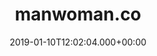 ---
# GLOBAL 
layout: casestudy
page_type: casestudy
title: manwoman.co
published: true
links_visible: true

#SEO
seo_title:  Case Study ManWoman.co | Portal Afiliacyjny dla Miłośników Mody
seo_description: |-
  Projekt witryny stworzonej dla miłośników mody. 👞 Kilka sieci afiliacyjnych, tysiące różnych marek i miliony produktów 👗 Wszystko w jednym miejscu.
main_keywords:
  - realizacja sklepu manwoman.co

#HREFLANGS
display_hreflangs: false
hreflangs:

#MENU 
top_line:
  menu_title: manwoman.co
  cta_title: Przeczytaj o sukcesie sklepu
 
#SETTINGS
show_contact_in_footer: true

# CASESTUDY layout
cta_buttons:
  - name: Wyceń podobny projekt
    link: /kontakt.html
  - name: Wyceń podobny projekt
    link: /kontakt.html
testimonial_on_index: true
casestudy_on_index: false
cta: Przeczytaj o sukcesie


date: 2019-01-10T12:02:04.000+00:00


intro: 
  title: <strong>+600 000</strong> produktów i setki największych marek w jednym miejscu
  content: |-
    Nowoczesny portal stworzony dla miłośników mody, który gromadzi tysiące produktów i setki marek. Łatwe wyszukiwanie, przejrzysty proces zakupowy i nowoczesny design czynią serwis przyjaznym użytkownikom.


header:
  title: <strong>+600 000</strong> produktów i setki największych marek w jednym miejscu
  intro: |-
    Koncepcja projektu zakładała stworzenie strony z myślą o wszystkich miłośnikach mody. Ogromnym udogodnieniem jest w tym przypadku dostęp do najpopularniejszych oraz najbardziej pożądanych marek na rynku. Na wyciągnięcie ręki klient ma dostęp do wielu sklepów. Promocje, inspiracje i produkty wpisujące się w najnowsze trendy modowe - wszystko dostępne jest w jednym miejscu. Ponadto stworzony przez nasz zespół system pozwala na sprawne zarządzanie ogromną ilością informacji na temat produktów.
  main_photo: /uploads/manwoman-OG-image.jpg


screens:
  mobile_1:
    img: /uploads/casestudy-manwoman-mobile.jpg
    cover: /uploads/casestudy-manwoman-mobile-cover.jpg
    alt:
  desktop_1:
    img: /uploads/casestudy-manwoman-desktop.jpg
    cover: /uploads/casestudy-manwoman-desktop-cover.jpg
    alt:
colors:
  main: "00104E" 
  devices_border: "F9F9F9"


company: manwoman.com
company_logo: /uploads/logo-manwoman.svg
watermark: /uploads/manwoman-watermark.svg


customer_opinion:
  person: Robert Niechciał
  position: CEO
  photo: /uploads/robert-niechcial.jpg
  quotation: |-
    Zaprojektowanie strony obsługującej programy partnerskie jest zadaniem wymagającym doświadczenia i odpowiednich umiejętności. To właśnie te dwa czynniki zadecydowały o tym, że podjęliśmy współpracę z Projets. Na szczególną uwagę zasługuje komunikacja, która od początku była bardzo sprawna i przyjemna. Nowoczesne i funkcjonalne rozwiązania zaproponowane przez specjalistów w zupełności spełniły nasze oczekiwania. Dlatego z całą odpowiedzialnością możemy polecić Projets jako zespół do zadań specjalnych.
  quotation_small: |-
    Nowoczesne i funkcjonalne rozwiązania zaproponowane przez specjalistów w zupełności spełniły nasze oczekiwania. Dlatego z całą odpowiedzialnością możemy polecić Projets (...)
  quotation_sentence: (...) z całą odpowiedzialnością możemy polecić Projets jako zespół do zadań specjalnych.


project_categories:
  - _services/sklepy-internetowe.md
  - _services/aplikacje-internetowe.md
project_technologies:
  - _technologies/elastic-search.md
  - _technologies/react-js.md
  - _technologies/ruby-on-rails.md
project_range:
  - back-end
  - front-end


project_challenges:  |-
  Prace nad projektem rozpoczęliśmy od określenia celów strony. Naszym zadaniem było uruchomienie platformy, która będzie odpowiednio zoptymalizowana. 

  {:.list.list-positive}
  * Głównym założeniem było zintegrowanie kilku dobrze działających sieci afiliacyjnych, które zgromadzą w jednym miejscu setki sklepów, tysiące marek i miliony produktów.
  * Realizacja wyżej przedstawionej koncepcji wiązała się z przygotowaniem miejsca, w którym będzie odbywało się zarządzanie wszystkimi produktami.
  * Dążyliśmy do tego, aby możliwa była ciągła aktualizacja stanów, a wszelkie zmiany zachodzące w tym obszarze nie generowały żadnych komplikacji.
  * Bardzo ważna była struktura SEOfriendly - na której dość mocno się skupiliśmy.
  * Pracowaliśmy nad możliwością tworzenia kategorii wirtualnych, co przekładało się na opracowanie rozbudowanego katalogu produktów.
  * Naszym celem było opracowanie tagów produktów, które wprowadziły nowe możliwości w zakresie grupowania asortymentu.
  * Ostateczny punkt stanowiło połączenie wszystkich założeń i osiągnięcie odpowiedniej szybkości strony podczas jej przeglądania, co przy tak dużej bazie produktowej stanowiło prawdziwe wyzwanie.
project_process:  |-
  Cały proces przygotowania platformy bazował na uzgodnieniu z klientem jego oczekiwań. Na tej podstawie ustaliliśmy główne punkty, które stały się dla nas wyznacznikiem do podjęcia dalszych działań.

  Zdecydowaliśmy, że panel administracyjny będzie oparty na Ruby on Rails oraz Elasticsearch, co zapewni odpowiednia funkcjonalność. Pierwszy projekt w wersji MVP przedstawiliśmy klientowi po 2 miesiącach. Proces przygotowania strony został podzielony na 4-tygodniowe sprinty, dzięki czemu działania podejmowane przez naszych specjalistów były elastyczne, a jednocześnie cały czas mieliśmy stałą kontrolę nad poprawnością kolejnych czynności.

  Kolejnym etapem było stworzenie dodatkowej aplikacji frontendowej opartej na React.js. Jej wdrożenie zapewniło maksymalną szybkość ładowania się strony. 

  Wszystkie technologie zastosowane w procesie przygotowania platformy przełożyły się na najwyższą wydajność aplikacji - zarówno frontendowej, jak i backendowej - niezależnie od bardzo dużej ilości produktów.
project_result:  |-
  Zastosowanie wybranych przez nas technologii umożliwiło osiągnięcie celów, które założyliśmy na początku naszych działań.

  Wprowadziliśmy rozwiązania, dzięki którym:

  {:.list.list-positive}
  * powstały prężnie działające sieci afiliacyjne z szerokim wyborem marek, sklepów i produktów * dopasowanych do każdych potrzeb,
  * stworzyliśmy panel administracyjny, dzięki któremu w prosty sposób można zarządzać każdym produktem z jednego poziomu,
  * przygotowaliśmy system, który umożliwia szybką aktualizację stanów,
  * powstały kategorie wirtualne  i tagi produktów, dzięki którym kategoryzowanie produktów stało się szybkie i niezwykle łatwe,
  * wprowadziliśmy strukturę SEOfriendly - dzięki której serwis ma potencjał na uzyskanie wyższych wyników organicznych w wyszukiwarkach internetowych.

  Podsumowaniem naszych działań była optymalizacja platformy pod kątem szybkości jej przeglądania przy ilości informacji, które zostały na niej zgromadzone.


presentation:
  -
    graphic: /uploads/casestudy-manwoman-pic-1.jpg
    graphic_title:
    graphic_full_width: true
    graphic_size: 6
    content:  |-
      ## Różnorodność sklepów, marek i produktów w jednym miejscu
      Szeroki wybór produktów został zapewniony klientom dzięki dostępności wielu sklepów i marek na jednej stronie. Bogata oferta zróżnicowanego asortymentu dotyczy zarówno odzieży damskiej, męskiej, galanterii skórzanej, jak i akcesoriów dodatkowych. Jedna platforma odpowiada na wszystkie potrzeby zakupowe, a sam asortyment jest cały czas aktualizowany.
    content_size: 4
  -
    graphic: /uploads/casestudy-manwoman-pic-2.jpg
    graphic_title:
    graphic_full_width: true
    graphic_size: 6
    content:  |-
      ## Filtry wyszukiwania
      Filtrowanie produktów jest jedną z najważniejszych funkcji sklepu internetowego. To ona zapewnia klientowi wygodę wyszukiwania produktów, które go interesują. Zaawansowana filtracja uwzględnia takie kwestie jak kategorię produktu, kolor, cenę, markę, czy sklep. Konkretne produkty można wyszukiwać również po tagach produktów. Sam moduł odpowiadający za filtrację asortymentu jest bardzo czytelny i prosty w obsłudze, dlatego jego obsługa nie stanowi dla klienta żadnego problemu.
    content_size: 4
  -
    graphic: /uploads/casestudy-manwoman-pic-3.jpg
    graphic_title:
    graphic_full_width: true
    graphic_size: 6
    content:  |-
      ## Blog z wieloma inspiracjami
      Aktualizowany na bieżąco blog jest uzupełnieniem platformy. Stanowi doskonałe źródło informacji dla klienta. Przybliża znane marki, przedstawia wykorzystanie produktów, inspiruje i wprowadza w aktualne trendy. Wpisy blogowe są przygotowywane w czytelny dla użytkownika sposób, a ich dodatkowe elementy - linki, czy zdjęcia opisywanych produktów - sprawiają, że możliwe jest przejście do karty produktu i zapoznanie się z jego opisem i ceną.
    content_size: 4
  -
    graphic: /uploads/casestudy-manwoman-pic-4.jpg
    graphic_title:
    graphic_full_width: true
    graphic_size: 6
    content:  |-
      ## Drugi najszybciej "rosnący" serwis w Polsce w 2019 rok
      Stworzenie funkcjonalnej i odpowiednio zoptymalizowanej platformy było dla naszego zespołu wyzwaniem, z którym doskonale sobie poradziliśmy. Podjęte przy powstawaniu ManWoman działania wpisały się w trendy tworzenia stron www w 2019 roku. Wszystkie zastosowane przez nas rozwiązania przyczyniły się do tego, że serwis stał się drugą pod względem rozwoju platformą w całym kraju.
    content_size: 4
---